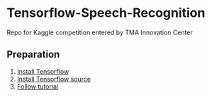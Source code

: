 # Tensorflow-Speech-Recognition #
Repo for Kaggle competition entered by TMA Innovation Center

## Preparation ##
1. [Install Tensorflow](https://www.tensorflow.org/install/install_linux)
2. [Install Tensorflow source](https://www.tensorflow.org/install/install_sources)
3. [Follow tutorial](https://www.tensorflow.org/tutorials/audio_recognition)
